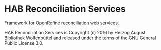 HAB Reconciliation Services
===========================

Framework for OpenRefine reconciliation web services.

HAB Reconciliation Services is Copyright (c) 2016 by Herzog August Bibliothek Wolfenbüttel and
released under the terms of the GNU General Public License 3.0.
